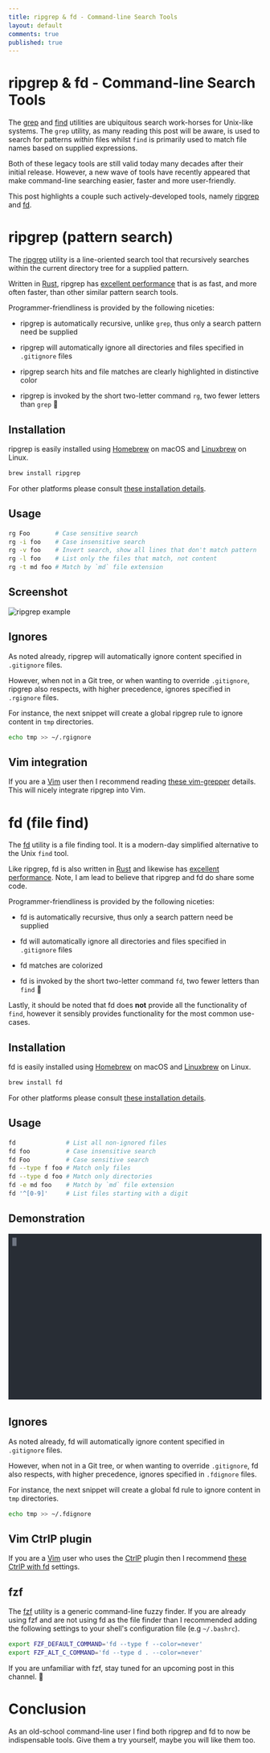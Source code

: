 ```yaml
---
title: ripgrep & fd - Command-line Search Tools
layout: default
comments: true
published: true
---
```


ripgrep & fd - Command-line Search Tools
========================================

The [grep](https://en.wikipedia.org/wiki/Grep) and
[find](https://en.wikipedia.org/wiki/Find_(Unix)) utilities are ubiquitous
search work-horses for Unix-like systems. The `grep` utility, as many reading
this post will be aware, is used to search for patterns *within* files whilst
`find` is primarily used to match file names based on supplied expressions.

Both of these legacy tools are still valid today many decades after their
initial release. However, a new wave of tools have recently appeared that make
command-line searching easier, faster and more user-friendly.

This post highlights a couple such actively-developed tools, namely
[ripgrep](https://github.com/BurntSushi/ripgrep) and
[fd](https://github.com/sharkdp/fd).

**ripgrep** (pattern search)
============================

The [ripgrep](https://github.com/BurntSushi/ripgrep) utility is a line-oriented
search tool that recursively searches within the current directory tree for a
supplied pattern.

Written in [Rust](https://www.rust-lang.org), ripgrep has [excellent
performance](https://blog.burntsushi.net/ripgrep) that is as fast, and more
often faster, than other similar pattern search tools.

Programmer-friendliness is provided by the following niceties:

- ripgrep is automatically recursive, unlike `grep`, thus only a search pattern
	need be supplied

- ripgrep will automatically ignore all directories and files specified in
	`.gitignore` files

- ripgrep search hits and file matches are clearly highlighted in distinctive
	color

- ripgrep is invoked by the short two-letter command `rg`, two fewer letters
    than `grep` :tada:

Installation
------------

ripgrep is easily installed using [Homebrew](https://brew.sh) on macOS and
 [Linuxbrew](http://linuxbrew.sh) on Linux.

```sh
brew install ripgrep
```

For other platforms please consult [these installation
details](https://github.com/BurntSushi/ripgrep#installation).

Usage
-----

```sh
rg Foo       # Case sensitive search
rg -i foo    # Case insensitive search
rg -v foo    # Invert search, show all lines that don't match pattern
rg -l foo    # List only the files that match, not content
rg -t md foo # Match by `md` file extension
```

Screenshot
----------

![ripgrep example](http://burntsushi.net/stuff/ripgrep1.png "ripgrep example")


Ignores
-------

As noted already, ripgrep will automatically ignore content specified in
`.gitignore` files.

However, when not in a Git tree, or when wanting to override `.gitignore`,
ripgrep also respects, with higher precedence, ignores specified in `.rgignore`
files.

For instance, the next snippet will create a global ripgrep rule to ignore
content in `tmp` directories.

```sh
echo tmp >> ~/.rgignore
```

Vim integration
---------------

If you are a [Vim](https://www.vim.org) user then I recommend reading
[these vim-grepper](https://bluz71.github.io/2017/05/21/vim-plugins-i-like.html#vim-grepper)
details. This will nicely integrate ripgrep into Vim.

**fd** (file find)
==================

The [fd](https://github.com/sharkdp/fd) utility is a file finding tool. It is a
modern-day simplified alternative to the Unix `find` tool.

Like ripgrep, fd is also written in [Rust](https://www.rust-lang.org) and
likewise has [excellent performance](https://github.com/sharkdp/fd#benchmark).
Note, I am lead to believe that ripgrep and fd do share some code.

Programmer-friendliness is provided by the following niceties:

- fd is automatically recursive, thus only a search pattern need be supplied

- fd will automatically ignore all directories and files specified in
	`.gitignore` files

- fd matches are colorized

- fd is invoked by the short two-letter command `fd`, two fewer letters
    than `find` :tada:

Lastly, it should be noted that fd does **not** provide all the functionality
of `find`, however it sensibly provides functionality for the most common
use-cases.

Installation
------------

fd is easily installed using [Homebrew](https://brew.sh) on macOS and
 [Linuxbrew](http://linuxbrew.sh) on Linux.

```sh
brew install fd
```

For other platforms please consult [these installation
details](https://github.com/sharkdp/fd#installation).

Usage
-----

```sh
fd              # List all non-ignored files
fd foo          # Case insensitive search
fd Foo          # Case sensitive search
fd --type f foo # Match only files
fd --type d foo # Match only directories
fd -e md foo    # Match by `md` file extension
fd '^[0-9]'     # List files starting with a digit
```

Demonstration
-------------

![fd example](https://github.com/sharkdp/fd/raw/master/doc/screencast.svg?sanitize=true "fd example")


Ignores
-------

As noted already, fd will automatically ignore content specified in
`.gitignore` files.

However, when not in a Git tree, or when wanting to override `.gitignore`,
fd also respects, with higher precedence, ignores specified in `.fdignore`
files.

For instance, the next snippet will create a global fd rule to ignore
content in `tmp` directories.

```sh
echo tmp >> ~/.fdignore
```

Vim CtrlP plugin
----------------

If you are a [Vim](https://www.vim.org) user who uses the
[CtrlP](https://github.com/ctrlpvim/ctrlp.vim) plugin then I recommend [these
CtrlP with
fd](https://bluz71.github.io/2017/05/21/vim-plugins-i-like.html#ctrlp)
settings.

fzf
---

The [fzf](https://github.com/junegunn/fzf) utility is a generic command-line
fuzzy finder. If you are already using fzf and are not using fd as the file
finder than I recommended adding the following settings to your shell's
configuration file (e.g `~/.bashrc`).

```sh
export FZF_DEFAULT_COMMAND='fd --type f --color=never'
export FZF_ALT_C_COMMAND='fd --type d . --color=never'
```

If you are unfamiliar with fzf, stay tuned for an upcoming post in this
channel. :eyes:

Conclusion
==========

As an old-school command-line user I find both ripgrep and fd to now be
indispensable tools. Give them a try yourself, maybe you will like them too.
